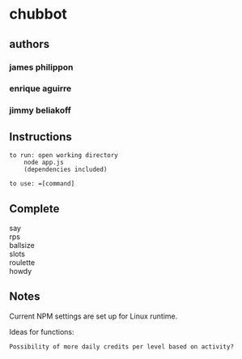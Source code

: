 # chubbot
## authors
### james philippon
### enrique aguirre
### jimmy beliakoff  



## Instructions
	to run: open working directory
		node app.js
		(dependencies included)
	
	to use: =[command]


## Complete
say  
rps  
ballsize  
slots  
roulette  
howdy  



## Notes

Current NPM settings are set up for Linux runtime.

Ideas for functions:

	Possibility of more daily credits per level based on activity?
